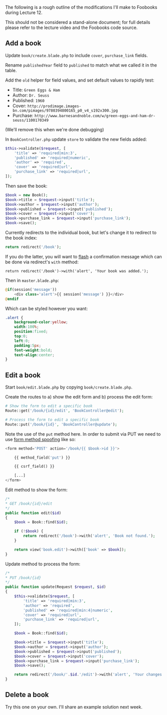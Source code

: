 The following is a rough outline of the modifications I'll make to Foobooks during Lecture 12.

This should not be considered a stand-alone document; for full details please refer to the lecture video and the Foobooks code source.



## Add a book
Update `book/create.blade.php` to include `cover`, `purchase_link` fields.

Rename `publishedYear` field to `published` to match what we called it in the table.

Add the `old` helper for field values, and set default values to rapidly test:

+ Title: `Green Eggs & Ham`
+ Author: `Dr. Seuss`
+ Published: `1960`
+ Cover: `http://prodimage.images-bn.com/pimages/9780394800165_p0_v4_s192x300.jpg`
+ Purchase: `http://www.barnesandnoble.com/w/green-eggs-and-ham-dr-seuss/1100170349`

(We'll remove this when we're done debugging)

In `BookController.php` update `store` to validate the new fields added:

```php
$this->validate($request, [
    'title' => 'required|min:3',
    'published' => 'required|numeric',
    'author' => 'required',
    'cover' => 'required|url',
    'purchase_link' => 'required|url',
]);
```

Then save the book:
```php
$book = new Book();
$book->title = $request->input('title');
$book->author = $request->input('author');
$book->published = $request->input('published');
$book->cover = $request->input('cover');
$book->purchase_link = $request->input('purchase_link');
$book->save();
```

Currently redirects to the individual book, but let's change it to redirect to the book index:
```php
return redirect('/book');
```

If you do the latter, you will want to [flash](https://laravel.com/docs/5.5/redirects#redirecting-with-flashed-session-data) a confirmation message which can be done via redirect's `with` method:

```
return redirect('/book')->with('alert', 'Your book was added.');
```

Then in `master.blade.php`:
```php
@if(session('message'))
    <div class='alert'>{{ session('message') }}</div>
@endif
```

Which can be styled however you want:
```css
.alert {
    background-color:yellow;
    width:100%;
    position:fixed;
    top:0;
    left:0;
    padding:5px;
    font-weight:bold;
    text-align:center;
}
```


## Edit a book
Start `book/edit.blade.php` by copying `book/create.blade.php`.

Create the routes to a) show the edit form and b) process the edit form:
```php
# Show the form to edit a specific book
Route::get('/book/{id}/edit', 'BookController@edit');

# Process the form to edit a specific book
Route::put('/book/{id}', 'BookController@update');
```

Note the use of the `put` method here. In order to submit via PUT we need to use [form method spoofing](https://laravel.com/docs/5.5/routing#form-method-spoofing) like so:

```php
<form method='POST' action='/book/{{ $book->id }}'>

    {{ method_field('put') }}

    {{ csrf_field() }}

    [...]
</form>
```

Edit method to show the form:
```php
/*
* GET /book/{id}/edit
*/
public function edit($id)
{
    $book = Book::find($id);

    if (!$book) {
        return redirect('/book')->with('alert', 'Book not found.');
    }

    return view('book.edit')->with(['book' => $book]);
}
```

Update method to process the form:
```php
/*
* PUT /book/{id}
*/
public function update(Request $request, $id)
{
    $this->validate($request, [
        'title' => 'required|min:3',
        'author' => 'required',
        'published' => 'required|min:4|numeric',
        'cover' => 'required|url',
        'purchase_link' => 'required|url',
    ]);

    $book = Book::find($id);

    $book->title = $request->input('title');
    $book->author = $request->input('author');
    $book->published = $request->input('published');
    $book->cover = $request->input('cover');
    $book->purchase_link = $request->input('purchase_link');
    $book->save();

    return redirect('/book/'.$id.'/edit')->with('alert', 'Your changes were saved.');
}
```


## Delete a book
Try this one on your own. I'll share an example solution next week.
